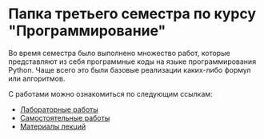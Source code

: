 # Папка третьего семестра по курсу "Программирование"

Во время семестра было выполнено множество работ, которые представляют из себя программные коды на языке программирования Python. Чаще всего это были базовые реализации каких-либо формул или алгоритмов.

С работами можно ознакомиться по следующим ссылкам:

- [Лабораторные работы](https://github.com/iamgo100/python-course/tree/master/Sem3/lr)
- [Самостоятельные работы](https://github.com/iamgo100/python-course/tree/master/Sem3/sr)
- [Материалы лекций](https://github.com/iamgo100/python-course/tree/master/Sem3/lk)